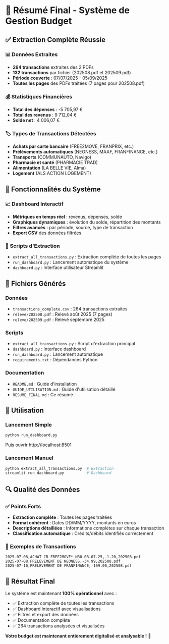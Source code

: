 # 🎉 Résumé Final - Système de Gestion Budget

## ✅ **Extraction Complète Réussie**

### 📊 **Données Extraites**
- **264 transactions** extraites des 2 PDFs
- **132 transactions** par fichier (202508.pdf et 202509.pdf)
- **Période couverte** : 07/07/2025 - 05/09/2025
- **Toutes les pages** des PDFs traitées (7 pages pour 202508.pdf)

### 💰 **Statistiques Financières**
- **Total des dépenses** : -5 705,97 €
- **Total des revenus** : 9 712,04 €
- **Solde net** : 4 006,07 €

### 🏷️ **Types de Transactions Détectées**
- **Achats par carte bancaire** (FREE2MOVE, FRANPRIX, etc.)
- **Prélèvements automatiques** (NEONESS, MAAF, FRANFINANCE, etc.)
- **Transports** (COMMUNAUTO, Navigo)
- **Pharmacie et santé** (PHARMACIE TRAD)
- **Alimentation** (LA BELLE VIE, Alma)
- **Logement** (ALS ACTION LOGEMENT)

## 🚀 **Fonctionnalités du Système**

### 📈 **Dashboard Interactif**
- **Métriques en temps réel** : revenus, dépenses, solde
- **Graphiques dynamiques** : évolution du solde, répartition des montants
- **Filtres avancés** : par période, source, type de transaction
- **Export CSV** des données filtrées

### 🔧 **Scripts d'Extraction**
- `extract_all_transactions.py` : Extraction complète de toutes les pages
- `run_dashboard.py` : Lancement automatique du système
- `dashboard.py` : Interface utilisateur Streamlit

## 📁 **Fichiers Générés**

### Données
- `transactions_complete.csv` : 264 transactions extraites
- `releve/202508.pdf` : Relevé août 2025 (7 pages)
- `releve/202509.pdf` : Relevé septembre 2025

### Scripts
- `extract_all_transactions.py` : Script d'extraction principal
- `dashboard.py` : Interface dashboard
- `run_dashboard.py` : Lancement automatique
- `requirements.txt` : Dépendances Python

### Documentation
- `README.md` : Guide d'installation
- `GUIDE_UTILISATION.md` : Guide d'utilisation détaillé
- `RESUME_FINAL.md` : Ce résumé

## 🎯 **Utilisation**

### Lancement Simple
```bash
python run_dashboard.py
```
Puis ouvrir http://localhost:8501

### Lancement Manuel
```bash
python extract_all_transactions.py  # Extraction
streamlit run dashboard.py          # Dashboard
```

## 🔍 **Qualité des Données**

### ✅ **Points Forts**
- **Extraction complète** : Toutes les pages traitées
- **Format cohérent** : Dates DD/MM/YYYY, montants en euros
- **Descriptions détaillées** : Informations complètes sur chaque transaction
- **Classification automatique** : Crédits/débits identifiés correctement

### 📝 **Exemples de Transactions**
```
2025-07-08,ACHAT CB FREE2MOVE* NR0 08.07.25,-1.20,202508.pdf
2025-07-08,PRELEVEMENT DE NEONESS,-34.99,202508.pdf
2025-07-10,PRELEVEMENT DE FRANFINANCE,-109.00,202508.pdf
```

## 🎉 **Résultat Final**

Le système est maintenant **100% opérationnel** avec :
- ✅ Extraction complète de toutes les transactions
- ✅ Dashboard interactif avec visualisations
- ✅ Filtres et export des données
- ✅ Documentation complète
- ✅ 264 transactions analysées et visualisées

**Votre budget est maintenant entièrement digitalisé et analysable !** 🎊
